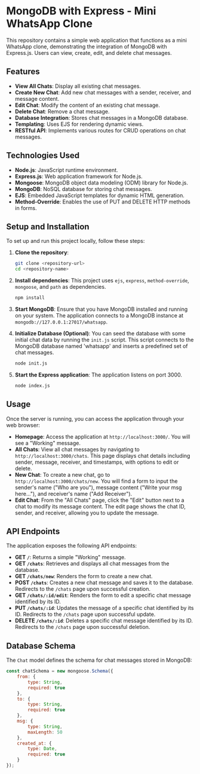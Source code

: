 # MongoDB with Express - Mini WhatsApp Clone

This repository contains a simple web application that functions as a mini WhatsApp clone, demonstrating the integration of MongoDB with Express.js. Users can view, create, edit, and delete chat messages.

## Features

* **View All Chats**: Display all existing chat messages.
* **Create New Chat**: Add new chat messages with a sender, receiver, and message content.
* **Edit Chat**: Modify the content of an existing chat message.
* **Delete Chat**: Remove a chat message.
* **Database Integration**: Stores chat messages in a MongoDB database.
* **Templating**: Uses EJS for rendering dynamic views.
* **RESTful API**: Implements various routes for CRUD operations on chat messages.

## Technologies Used

* **Node.js**: JavaScript runtime environment.
* **Express.js**: Web application framework for Node.js.
* **Mongoose**: MongoDB object data modeling (ODM) library for Node.js.
* **MongoDB**: NoSQL database for storing chat messages.
* **EJS**: Embedded JavaScript templates for dynamic HTML generation.
* **Method-Override**: Enables the use of PUT and DELETE HTTP methods in forms.

## Setup and Installation

To set up and run this project locally, follow these steps:

1.  **Clone the repository**:
    ```bash
    git clone <repository-url>
    cd <repository-name>
    ```

2.  **Install dependencies**:
    This project uses `ejs`, `express`, `method-override`, `mongoose`, and `path` as dependencies.
    ```bash
    npm install
    ```

3.  **Start MongoDB**:
    Ensure that you have MongoDB installed and running on your system. The application connects to a MongoDB instance at `mongodb://127.0.0.1:27017/whatsapp`.

4.  **Initialize Database (Optional)**:
    You can seed the database with some initial chat data by running the `init.js` script. This script connects to the MongoDB database named 'whatsapp' and inserts a predefined set of chat messages.
    ```bash
    node init.js
    ```

5.  **Start the Express application**:
    The application listens on port 3000.
    ```bash
    node index.js
    ```

## Usage

Once the server is running, you can access the application through your web browser:

* **Homepage**: Access the application at `http://localhost:3000/`. You will see a "Working" message.
* **All Chats**: View all chat messages by navigating to `http://localhost:3000/chats`. This page displays chat details including sender, message, receiver, and timestamps, with options to edit or delete.
* **New Chat**: To create a new chat, go to `http://localhost:3000/chats/new`. You will find a form to input the sender's name ("Who are you"), message content ("Write your msg here..."), and receiver's name ("Add Receiver").
* **Edit Chat**: From the "All Chats" page, click the "Edit" button next to a chat to modify its message content. The edit page shows the chat ID, sender, and receiver, allowing you to update the message.

## API Endpoints

The application exposes the following API endpoints:

* **GET `/`**: Returns a simple "Working" message.
* **GET `/chats`**: Retrieves and displays all chat messages from the database.
* **GET `/chats/new`**: Renders the form to create a new chat.
* **POST `/chats`**: Creates a new chat message and saves it to the database. Redirects to the `/chats` page upon successful creation.
* **GET `/chats/:id/edit`**: Renders the form to edit a specific chat message identified by its ID.
* **PUT `/chats/:id`**: Updates the message of a specific chat identified by its ID. Redirects to the `/chats` page upon successful update.
* **DELETE `/chats/:id`**: Deletes a specific chat message identified by its ID. Redirects to the `/chats` page upon successful deletion.

## Database Schema

The `Chat` model defines the schema for chat messages stored in MongoDB:

```javascript
const chatSchema = new mongoose.Schema({
    from: {
        type: String,
        required: true
    },
    to: {
        type: String,
        required: true
    },
    msg: {
        type: String,
        maxLength: 50
    },
    created_at: {
        type: Date,
        required: true
    }
});

